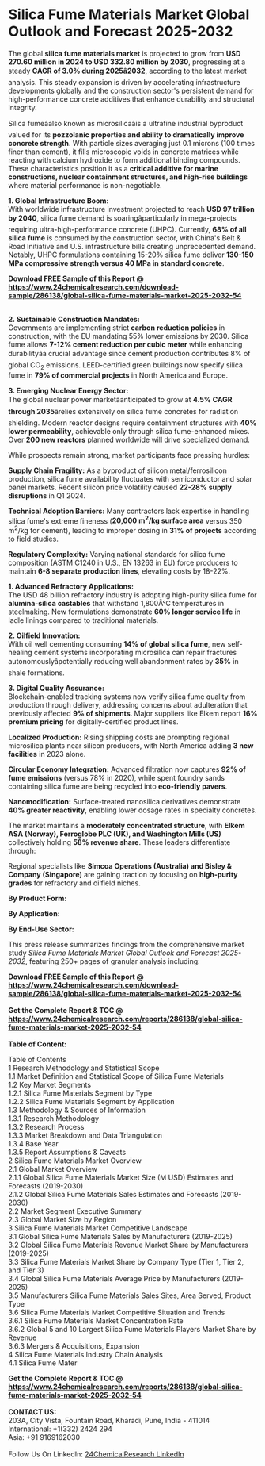 <h1>Silica Fume Materials Market Global Outlook and Forecast 2025-2032</h1><p>The global <strong>silica fume materials market</strong> is projected to grow from <strong>USD 270.60 million in 2024 to USD 332.80 million by 2030</strong>, progressing at a steady <strong>CAGR of 3.0% during 2025â2032</strong>, according to the latest market analysis. This steady expansion is driven by accelerating infrastructure developments globally and the construction sector's persistent demand for high-performance concrete additives that enhance durability and structural integrity.</p><p>Silica fumeâalso known as microsilicaâis a ultrafine industrial byproduct valued for its <strong>pozzolanic properties and ability to dramatically improve concrete strength</strong>. With particle sizes averaging just 0.1 microns (100 times finer than cement), it fills microscopic voids in concrete matrices while reacting with calcium hydroxide to form additional binding compounds. These characteristics position it as a <strong>critical additive for marine constructions, nuclear containment structures, and high-rise buildings</strong> where material performance is non-negotiable.</p><p><strong>1. Global Infrastructure Boom:</strong><br>
With worldwide infrastructure investment projected to reach <strong>USD 97 trillion by 2040</strong>, silica fume demand is soaringâparticularly in mega-projects requiring ultra-high-performance concrete (UHPC). Currently, <strong>68% of all silica fume</strong> is consumed by the construction sector, with China's Belt &amp; Road Initiative and U.S. infrastructure bills creating unprecedented demand. Notably, UHPC formulations containing 15-20% silica fume deliver <strong>130-150 MPa compressive strength versus 40 MPa in standard concrete</strong>.</p><div><b>Download FREE Sample of this Report @ 
            <a href="https://www.24chemicalresearch.com/download-sample/286138/global-silica-fume-materials-market-2025-2032-54">
            https://www.24chemicalresearch.com/download-sample/286138/global-silica-fume-materials-market-2025-2032-54</a></b></div><br><p><strong>2. Sustainable Construction Mandates:</strong><br>
Governments are implementing strict <strong>carbon reduction policies</strong> in construction, with the EU mandating 55% lower emissions by 2030. Silica fume allows  <strong>7-12% cement reduction per cubic meter</strong> while enhancing durabilityâa crucial advantage since cement production contributes 8% of global CO<sub>2</sub> emissions. LEED-certified green buildings now specify silica fume in <strong>79% of commercial projects</strong> in North America and Europe.</p><p><strong>3. Emerging Nuclear Energy Sector:</strong><br>
The global nuclear power marketâanticipated to grow at <strong>4.5% CAGR through 2035</strong>ârelies extensively on silica fume concretes for radiation shielding. Modern reactor designs require containment structures with <strong>40% lower permeability</strong>, achievable only through silica fume-enhanced mixes. Over <strong>200 new reactors</strong> planned worldwide will drive specialized demand.</p><p>While prospects remain strong, market participants face pressing hurdles:</p><p><strong>Supply Chain Fragility:</strong> As a byproduct of silicon metal/ferrosilicon production, silica fume availability fluctuates with semiconductor and solar panel markets. Recent silicon price volatility caused <strong>22-28% supply disruptions</strong> in Q1 2024.</p><p><strong>Technical Adoption Barriers:</strong> Many contractors lack expertise in handling silica fume's extreme fineness (<strong>20,000 m<sup>2</sup>/kg surface area</strong> versus 350 m<sup>2</sup>/kg for cement), leading to improper dosing in <strong>31% of projects</strong> according to field studies.</p><p><strong>Regulatory Complexity:</strong> Varying national standards for silica fume composition (ASTM C1240 in U.S., EN 13263 in EU) force producers to maintain <strong>6-8 separate production lines</strong>, elevating costs by 18-22%.</p><p><strong>1. Advanced Refractory Applications:</strong><br>
The USD 48 billion refractory industry is adopting high-purity silica fume for <strong>alumina-silica castables</strong> that withstand 1,800Â°C temperatures in steelmaking. New formulations demonstrate <strong>60% longer service life</strong> in ladle linings compared to traditional materials.</p><p><strong>2. Oilfield Innovation:</strong><br>
With oil well cementing consuming <strong>14% of global silica fume</strong>, new self-healing cement systems incorporating microsilica can repair fractures autonomouslyâpotentially reducing well abandonment rates by <strong>35%</strong> in shale formations.</p><p><strong>3. Digital Quality Assurance:</strong><br>
Blockchain-enabled tracking systems now verify silica fume quality from production through delivery, addressing concerns about adulteration that previously affected <strong>9% of shipments</strong>. Major suppliers like Elkem report <strong>16% premium pricing</strong> for digitally-certified product lines.</p><p><strong>Localized Production:</strong> Rising shipping costs are prompting regional microsilica plants near silicon producers, with North America adding <strong>3 new facilities</strong> in 2023 alone.</p><p><strong>Circular Economy Integration:</strong> Advanced filtration now captures <strong>92% of fume emissions</strong> (versus 78% in 2020), while spent foundry sands containing silica fume are being recycled into <strong>eco-friendly pavers</strong>.</p><p><strong>Nanomodification:</strong> Surface-treated nanosilica derivatives demonstrate <strong>40% greater reactivity</strong>, enabling lower dosage rates in specialty concretes.</p><p>The market maintains a <strong>moderately concentrated structure</strong>, with <strong>Elkem ASA (Norway), Ferroglobe PLC (UK), and Washington Mills (US)</strong> collectively holding <strong>58% revenue share</strong>. These leaders differentiate through:</p><p>Regional specialists like <strong>Simcoa Operations (Australia) and Bisley &amp; Company (Singapore)</strong> are gaining traction by focusing on <strong>high-purity grades</strong> for refractory and oilfield niches.</p><p><strong>By Product Form:</strong></p><p><strong>By Application:</strong></p><p><strong>By End-Use Sector:</strong></p><p>This press release summarizes findings from the comprehensive market study <em>Silica Fume Materials Market Global Outlook and Forecast 2025-2032</em>, featuring 250+ pages of granular analysis including:</p><div><b>Download FREE Sample of this Report @ 
            <a href="https://www.24chemicalresearch.com/download-sample/286138/global-silica-fume-materials-market-2025-2032-54">
            https://www.24chemicalresearch.com/download-sample/286138/global-silica-fume-materials-market-2025-2032-54</a></b></div><br><div><b>Get the Complete Report & TOC @ 
            <a href="https://www.24chemicalresearch.com/reports/286138/global-silica-fume-materials-market-2025-2032-54">
            https://www.24chemicalresearch.com/reports/286138/global-silica-fume-materials-market-2025-2032-54</a></b></div><br>
            <b>Table of Content:</b><p>Table of Contents<br />
1 Research Methodology and Statistical Scope<br />
1.1 Market Definition and Statistical Scope of Silica Fume Materials<br />
1.2 Key Market Segments<br />
1.2.1 Silica Fume Materials Segment by Type<br />
1.2.2 Silica Fume Materials Segment by Application<br />
1.3 Methodology & Sources of Information<br />
1.3.1 Research Methodology<br />
1.3.2 Research Process<br />
1.3.3 Market Breakdown and Data Triangulation<br />
1.3.4 Base Year<br />
1.3.5 Report Assumptions & Caveats<br />
2 Silica Fume Materials Market Overview<br />
2.1 Global Market Overview<br />
2.1.1 Global Silica Fume Materials Market Size (M USD) Estimates and Forecasts (2019-2030)<br />
2.1.2 Global Silica Fume Materials Sales Estimates and Forecasts (2019-2030)<br />
2.2 Market Segment Executive Summary<br />
2.3 Global Market Size by Region<br />
3 Silica Fume Materials Market Competitive Landscape<br />
3.1 Global Silica Fume Materials Sales by Manufacturers (2019-2025)<br />
3.2 Global Silica Fume Materials Revenue Market Share by Manufacturers (2019-2025)<br />
3.3 Silica Fume Materials Market Share by Company Type (Tier 1, Tier 2, and Tier 3)<br />
3.4 Global Silica Fume Materials Average Price by Manufacturers (2019-2025)<br />
3.5 Manufacturers Silica Fume Materials Sales Sites, Area Served, Product Type<br />
3.6 Silica Fume Materials Market Competitive Situation and Trends<br />
3.6.1 Silica Fume Materials Market Concentration Rate<br />
3.6.2 Global 5 and 10 Largest Silica Fume Materials Players Market Share by Revenue<br />
3.6.3 Mergers & Acquisitions, Expansion<br />
4 Silica Fume Materials Industry Chain Analysis<br />
4.1 Silica Fume Mater</p><div><b>Get the Complete Report & TOC @ 
            <a href="https://www.24chemicalresearch.com/reports/286138/global-silica-fume-materials-market-2025-2032-54">
            https://www.24chemicalresearch.com/reports/286138/global-silica-fume-materials-market-2025-2032-54</a></b></div><br><b>CONTACT US:</b><br>
            203A, City Vista, Fountain Road, Kharadi, Pune, India - 411014<br>
            International: +1(332) 2424 294<br>
            Asia: +91 9169162030 <br><br>
            Follow Us On LinkedIn: <a href="https://www.linkedin.com/company/24chemicalresearch/">24ChemicalResearch LinkedIn</a>